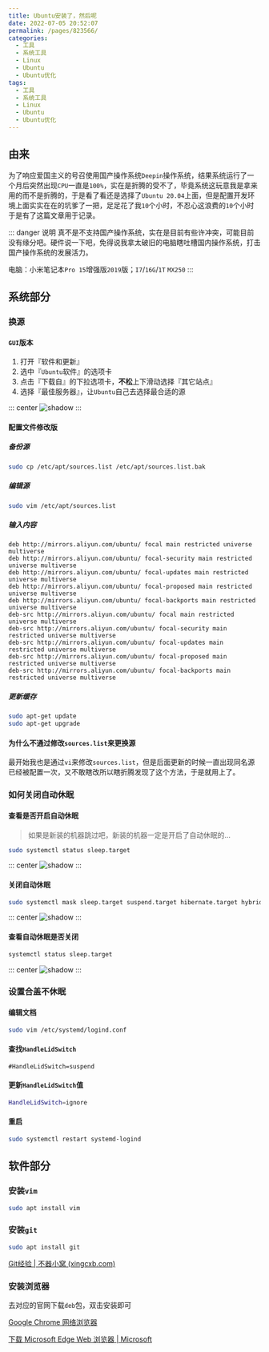 ```yaml
---
title: Ubuntu安装了，然后呢
date: 2022-07-05 20:52:07
permalink: /pages/823566/
categories:
  - 工具
  - 系统工具
  - Linux
  - Ubuntu
  - Ubuntu优化
tags:
  - 工具
  - 系统工具
  - Linux
  - Ubuntu
  - Ubuntu优化
---
```


## 由来

为了响应爱国主义的号召使用国产操作系统`Deepin`操作系统，结果系统运行了一个月后突然出现`CPU`一直是`100%`，实在是折腾的受不了，毕竟系统这玩意我是拿来用的而不是折腾的，于是看了看还是选择了`Ubuntu 20.04`上面，但是配置开发环境上面实实在在的坑爹了一把，足足花了我`10`个小时，不忍心这浪费的`10`个小时于是有了这篇文章用于记录。

<!-- more -->

::: danger 说明
真不是不支持国产操作系统，实在是目前有些许冲突，可能目前没有缘分吧。硬件说一下吧，免得说我拿太破旧的电脑瞎吐槽国内操作系统，打击国产操作系统的发展活力。

电脑：小米笔记本`Pro 15`增强版`2019`版；`I7`/`16G`/`1T` `MX250`
:::

## 系统部分

### 换源

#### `GUI`版本

1. 打开『软件和更新』
2. 选中『`Ubuntu`软件』的选项卡
3. 点击『下载自』的下拉选项卡，**不松**上下滑动选择『其它站点』
4. 选择『最佳服务器』，让`Ubuntu`自己去选择最合适的源

::: center
![shadow](https://symbol-node.oss-cn-shanghai.aliyuncs.com/%E7%B3%BB%E7%BB%9F/Linux/Snipaste_2022-07-05_14-16-31.png)
:::

#### 配置文件修改版

##### 备份源

```bash
sudo cp /etc/apt/sources.list /etc/apt/sources.list.bak
```

##### 编辑源

```bash
sudo vim /etc/apt/sources.list
```

##### 输入内容

```shell
deb http://mirrors.aliyun.com/ubuntu/ focal main restricted universe multiverse 
deb http://mirrors.aliyun.com/ubuntu/ focal-security main restricted universe multiverse 
deb http://mirrors.aliyun.com/ubuntu/ focal-updates main restricted universe multiverse 
deb http://mirrors.aliyun.com/ubuntu/ focal-proposed main restricted universe multiverse 
deb http://mirrors.aliyun.com/ubuntu/ focal-backports main restricted universe multiverse 
deb-src http://mirrors.aliyun.com/ubuntu/ focal main restricted universe multiverse 
deb-src http://mirrors.aliyun.com/ubuntu/ focal-security main restricted universe multiverse 
deb-src http://mirrors.aliyun.com/ubuntu/ focal-updates main restricted universe multiverse 
deb-src http://mirrors.aliyun.com/ubuntu/ focal-proposed main restricted universe multiverse 
deb-src http://mirrors.aliyun.com/ubuntu/ focal-backports main restricted universe multiverse
```

##### 更新缓存

```bash
sudo apt-get update
sudo apt-get upgrade
```

#### 为什么不通过修改`sources.list`来更换源

最开始我也是通过`vi`来修改`sources.list`，但是后面更新的时候一直出现同名源已经被配置一次，又不敢瞎改所以瞎折腾发现了这个方法，于是就用上了。

### 如何关闭自动休眠

#### 查看是否开启自动休眠

> 如果是新装的机器跳过吧，新装的机器一定是开启了自动休眠的...

```bash
sudo systemctl status sleep.target
```

::: center
![shadow](https://symbol-node.oss-cn-shanghai.aliyuncs.com/%E7%B3%BB%E7%BB%9F/Linux/checkAutoSleep.png)
:::

#### 关闭自动休眠

```bash
sudo systemctl mask sleep.target suspend.target hibernate.target hybrid-sleep.target
```

::: center
![shadow](https://symbol-node.oss-cn-shanghai.aliyuncs.com/%E7%B3%BB%E7%BB%9F/Linux/closeAutoSleep.png)
:::

#### 查看自动休眠是否关闭

```bash
systemctl status sleep.target
```

::: center
![shadow](https://symbol-node.oss-cn-shanghai.aliyuncs.com/%E7%B3%BB%E7%BB%9F/Linux/checkAutoSleep2.png)
:::

### 设置合盖不休眠

#### 编辑文档

```bash
sudo vim /etc/systemd/logind.conf
```

#### 查找`HandleLidSwitch`

```
#HandleLidSwitch=suspend
```

#### 更新`HandleLidSwitch`值

```bash
HandleLidSwitch=ignore
```

#### 重启

```bash
sudo systemctl restart systemd-logind
```



## 软件部分

### 安装`vim`

```bash
sudo apt install vim
```

### 安装`git`

```bash
sudo apt install git
```

[Git经验 | 不器小窝 (xingcxb.com)](https://xingcxb.com/dev/f57d40/)

### 安装浏览器

去对应的官网下载`deb`包，双击安装即可

[Google Chrome 网络浏览器](https://www.google.cn/chrome/index.html)

[下载 Microsoft Edge Web 浏览器 | Microsoft](https://www.microsoft.com/zh-cn/edge)


